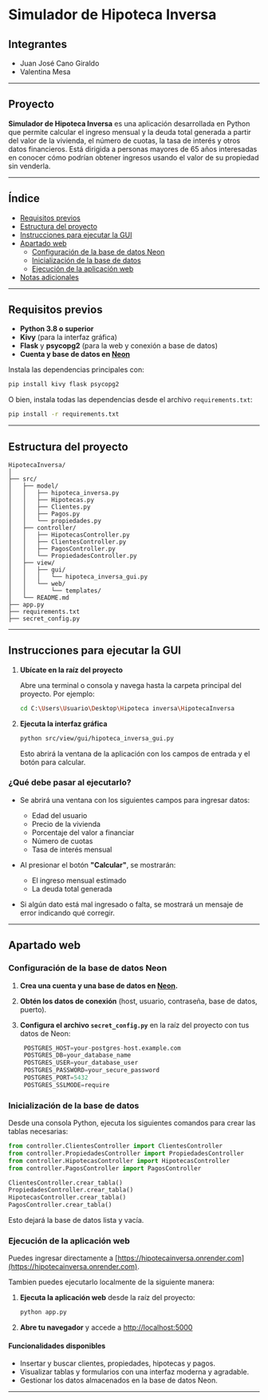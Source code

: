 # Simulador de Hipoteca Inversa

## Integrantes

- Juan José Cano Giraldo
- Valentina Mesa

---

## Proyecto

**Simulador de Hipoteca Inversa** es una aplicación desarrollada en Python que permite calcular el ingreso mensual y la deuda total generada a partir del valor de la vivienda, el número de cuotas, la tasa de interés y otros datos financieros. Está dirigida a personas mayores de 65 años interesadas en conocer cómo podrían obtener ingresos usando el valor de su propiedad sin venderla.

---

## Índice

- [Requisitos previos](#requisitos-previos)
- [Estructura del proyecto](#estructura-del-proyecto)
- [Instrucciones para ejecutar la GUI](#instrucciones-para-ejecutar-la-gui)
- [Apartado web](#apartado-web-desarrollado)
  - [Configuración de la base de datos Neon](#configuración-de-la-base-de-datos-neon)
  - [Inicialización de la base de datos](#inicialización-de-la-base-de-datos)
  - [Ejecución de la aplicación web](#ejecución-de-la-aplicación-web)
- [Notas adicionales](#notas-adicionales)

---

## Requisitos previos

- **Python 3.8 o superior**
- **Kivy** (para la interfaz gráfica)
- **Flask** y **psycopg2** (para la web y conexión a base de datos)
- **Cuenta y base de datos en [Neon](https://neon.tech/)**

Instala las dependencias principales con:

```bash
pip install kivy flask psycopg2
```

O bien, instala todas las dependencias desde el archivo `requirements.txt`:

```bash
pip install -r requirements.txt
```

---

## Estructura del proyecto

```
HipotecaInversa/
│
├── src/
│   ├── model/
│   │   ├── hipoteca_inversa.py
│   │   ├── Hipotecas.py
│   │   ├── Clientes.py
│   │   ├── Pagos.py
│   │   └── propiedades.py
│   ├── controller/
│   │   ├── HipotecasController.py
│   │   ├── ClientesController.py
│   │   ├── PagosController.py
│   │   └── PropiedadesController.py
│   ├── view/
│   │   ├── gui/
│   │   │   └── hipoteca_inversa_gui.py
│   │   └── web/
│   │       └── templates/
│   └── README.md
├── app.py
├── requirements.txt
├── secret_config.py
```

---

## Instrucciones para ejecutar la GUI

1. **Ubícate en la raíz del proyecto**

   Abre una terminal o consola y navega hasta la carpeta principal del proyecto. Por ejemplo:

   ```bash
   cd C:\Users\Usuario\Desktop\Hipoteca inversa\HipotecaInversa
   ```

2. **Ejecuta la interfaz gráfica**

   ```bash
   python src/view/gui/hipoteca_inversa_gui.py
   ```

   Esto abrirá la ventana de la aplicación con los campos de entrada y el botón para calcular.

### ¿Qué debe pasar al ejecutarlo?

- Se abrirá una ventana con los siguientes campos para ingresar datos:

  - Edad del usuario
  - Precio de la vivienda
  - Porcentaje del valor a financiar
  - Número de cuotas
  - Tasa de interés mensual

- Al presionar el botón **"Calcular"**, se mostrarán:

  - El ingreso mensual estimado
  - La deuda total generada

- Si algún dato está mal ingresado o falta, se mostrará un mensaje de error indicando qué corregir.

---

## Apartado web

### Configuración de la base de datos Neon

1. **Crea una cuenta y una base de datos en [Neon](https://neon.tech/).**
2. **Obtén los datos de conexión** (host, usuario, contraseña, base de datos, puerto).
3. **Configura el archivo `secret_config.py`** en la raíz del proyecto con tus datos de Neon:

   ```python
    POSTGRES_HOST=your-postgres-host.example.com
    POSTGRES_DB=your_database_name
    POSTGRES_USER=your_database_user
    POSTGRES_PASSWORD=your_secure_password
    POSTGRES_PORT=5432
    POSTGRES_SSLMODE=require

   ```

### Inicialización de la base de datos

Desde una consola Python, ejecuta los siguientes comandos para crear las tablas necesarias:

```python
from controller.ClientesController import ClientesController
from controller.PropiedadesController import PropiedadesController
from controller.HipotecasController import HipotecasController
from controller.PagosController import PagosController

ClientesController.crear_tabla()
PropiedadesController.crear_tabla()
HipotecasController.crear_tabla()
PagosController.crear_tabla()
```

Esto dejará la base de datos lista y vacía.

### Ejecución de la aplicación web

Puedes ingresar directamente a [https://hipotecainversa.onrender.com](https://hipotecainversa.onrender.com).

Tambien puedes ejecutarlo localmente de la siguiente manera:

1. **Ejecuta la aplicación web** desde la raíz del proyecto:

   ```bash
   python app.py
   ```

2. **Abre tu navegador** y accede a [http://localhost:5000](http://localhost:5000)

#### Funcionalidades disponibles

- Insertar y buscar clientes, propiedades, hipotecas y pagos.
- Visualizar tablas y formularios con una interfaz moderna y agradable.
- Gestionar los datos almacenados en la base de datos Neon.

---
